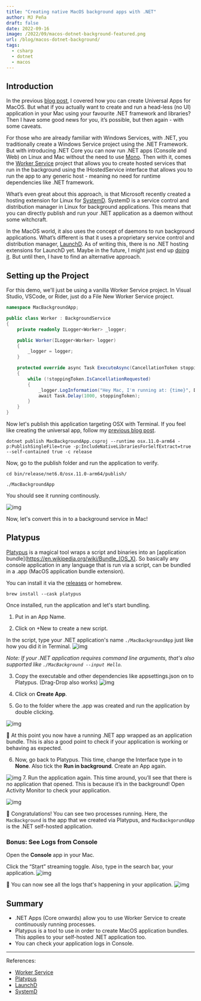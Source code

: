 ```yaml
---
title: "Creating native MacOS background apps with .NET"
author: MJ Peña
draft: false
date: 2022-09-16
image: /2022/09/macos-dotnet-background-featured.png
url: /blog/macos-dotnet-background/
tags:
  - csharp
  - dotnet
  - macos
---
```


## Introduction

In the previous [blog post](https://michaeljohnpena.com/blog/dotnet-macos-universal/), I covered how you can create Universal Apps for MacOS. But what if you actually want to create and run a head-less (no UI) application in your Mac using your favourite .NET framework and libraries? Then I have some good news for you, it’s possible, but then again - with some caveats.

For those who are already familiar with Windows Services, with .NET, you traditionally create a Windows Service project using the .NET Framework. But with introducing .NET Core you can now run .NET apps (Console and Web) on Linux and Mac without the need to use [Mono](https://www.mono-project.com/). Then with it, comes the [Worker Service](https://docs.microsoft.com/en-us/dotnet/core/extensions/workers) project that allows you to create hosted services that run in the background using the IHostedService interface that allows you to run the app to any generic host - meaning no need for runtime dependencies like .NET framework.

What’s even great about this approach, is that Microsoft recently created a hosting extension for Linux for [SystemD](https://github.com/dotnet/runtime/tree/main/src/libraries/Microsoft.Extensions.Hosting.Systemd). SystemD is a service control and distribution manager in Linux for background applications. This means that you can directly publish and run your .NET application as a daemon without some witchcraft.

In the MacOS world, it also uses the concept of daemons to run background applications. What’s different is that it uses a proprietary service control and distribution manager, [LaunchD](https://launchd.info/). As of writing this, there is no .NET hosting extensions for LaunchD yet. Maybe in the future, I might just end up [doing it](https://github.com/mjtpena/runtime/tree/main/src/libraries/Microsoft.Extensions.Hosting.Launchd). But until then, I have to find an alternative approach.

## Setting up the Project

For this demo, we'll just be using a vanilla Worker Service project. In Visual Studio, VSCode, or Rider, just do a File New Worker Service project.

```csharp
namespace MacBackgroundApp;

public class Worker : BackgroundService
{
    private readonly ILogger<Worker> _logger;

    public Worker(ILogger<Worker> logger)
    {
        _logger = logger;
    }

    protected override async Task ExecuteAsync(CancellationToken stoppingToken)
    {
        while (!stoppingToken.IsCancellationRequested)
        {
            _logger.LogInformation("Hey Mac, I'm running at: {time}", DateTimeOffset.Now);
            await Task.Delay(1000, stoppingToken);
        }
    }
}
```

Now let's publish this application targeting OSX with Terminal. If you feel like creating the universal app, follow my [previous blog post](<[blog post](https://michaeljohnpena.com/blog/dotnet-macos-universal/)>).

```shell
dotnet publish MacBackgroundApp.csproj --runtime osx.11.0-arm64 -p:PublishSingleFile=true -p:IncludeNativeLibrariesForSelfExtract=true  --self-contained true -c release
```

Now, go to the publish folder and run the application to verify.

```shell
cd bin/release/net6.0/osx.11.0-arm64/publish/

./MacBackgroundApp
```

You should see it running continously.

![img](/2022/09/macos-dotnet-background-01.png)

Now, let's convert this in to a background service in Mac!

## Platypus

[Platypus](https://github.com/sveinbjornt/Platypus) is a magical tool wraps a script and binaries into an [application bundle](https://en.wikipedia.org/wiki/Bundle_(OS_X). So basically any console application in any language that is run via a script, can be bundled in a .app (MacOS application bundle extension).

You can install it via the [releases](https://sveinbjorn.org/files/software/platypus.zip) or homebrew.

```shell
brew install --cask platypus
```

Once installed, run the application and let's start bundling.

1. Put in an App Name.

2. Click on +New to create a new script.

In the script, type your .NET application's name `./MacBackgroundApp` just like how you did it in Terminal.
![img](/2022/09/macos-dotnet-background-02.png)

_Note: If your .NET application requires command line arguments, that's also supported like `./MacBackground --input Hello`._

3. Copy the executable and other dependencies like appsettings.json on to Platypus. (Drag-Drop also works)
   ![img](/2022/09/macos-dotnet-background-03.png)

4. Click on **Create App**.

5. Go to the folder where the .app was created and run the application by double clicking.

![img](/2022/09/macos-dotnet-background-04.png)

🚀 At this point you now have a running .NET app wrapped as an application bundle. This is also a good point to check if your application is working or behaving as expected.

6. Now, go back to Platypus. This time, change the Interface type in to **None**. Also tick the **Run in background**. Create an App again.

![img](/2022/09/macos-dotnet-background-05.png) 7. Run the application again. This time around, you’ll see that there is no application that opened. This is because it’s in the background! Open Activity Monitor to check your application.

![img](/2022/09/macos-dotnet-background-06.png)

🎉 Congratulations! You can see two processes running. Here, the `MacBackground` is the app that we created via Platypus, and `MacBackgorundApp` is the .NET self-hosted application.

### Bonus: See Logs from Console

Open the **Console** app in your Mac.

Click the “Start” streaming toggle. Also, type in the search bar, your application.
![img](/2022/09/macos-dotnet-background-08.png)

👀 You can now see all the logs that's happening in your application.
![img](/2022/09/macos-dotnet-background-07.png)

## Summary

- .NET Apps (Core onwards) allow you to use Worker Service to create continuously running processes.
- Platypus is a tool to use in order to create MacOS application bundles. This applies to your self-hosted .NET application too.
- You can check your application logs in Console.

---

References:

- [Worker Service](https://docs.microsoft.com/en-us/dotnet/core/extensions/workers)
- [Platypus](https://github.com/sveinbjornt/Platypus)
- [LaunchD](https://launchd.info/)
- [SystemD](https://github.com/dotnet/runtime/tree/main/src/libraries/Microsoft.Extensions.Hosting.Systemd)
